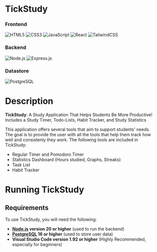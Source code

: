 # TickStudy
### Frontend
![HTML5](https://img.shields.io/badge/HTML5-000000?style=for-the-badge&logo=html5&logoColor=white)
![CSS3](https://img.shields.io/badge/CSS3-000000?style=for-the-badge&logo=css3&logoColor=white)
![JavaScript](https://img.shields.io/badge/JavaScript-000000?style=for-the-badge&logo=javascript&logoColor=white)
![React](https://img.shields.io/badge/React-000000?style=for-the-badge&logo=react&logoColor=61DAFB)
![TailwindCSS](https://img.shields.io/badge/TailwindCSS-000000?style=for-the-badge&logo=tailwind-css&logoColor=white)
### Backend
![Node.js](https://img.shields.io/badge/Node.js-000000?style=for-the-badge&logo=node.js&logoColor=339933)
![Express.js](https://img.shields.io/badge/Express.js-000000?style=for-the-badge&logo=express&logoColor=white)
### Datastore
![PostgreSQL](https://img.shields.io/badge/PostgreSQL-000000?style=for-the-badge&logo=postgresql&logoColor=white)
# Description

**TickStudy**: A Study Application That Helps Students Be More Productive! Includes a Study Timer, Todo-Lists, Habit Tracker, and Study Statistics

This application offers several tools that aim to support students' needs. The goal is to provide the user with all the tools that help them track how well and consistenly they work. The following tools are included in TickStudy: 

 - Regular Timer and Pomodoro Timer
 - Statistics Dashboard (Hours studied, Graphs, Streaks)
 - Task List
 - Habit Tracker

# Running TickStudy

## Requirements
To use TickStudy, you will need the following:
- **[Node.js](https://nodejs.org/en) version 20 or higher** (used to run the backend)
- **[PostgreSQL](https://www.postgresql.org/download/) 16 or higher** (used to store user data)
- **Visual Studio Code version 1.92 or higher** (Highly Recommended, especially for beginners)
